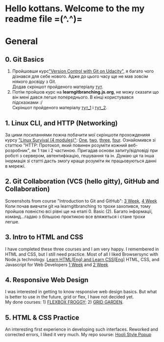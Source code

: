 # Hello kottans. Welcome to the my readme file =(^.^)=
# General
## 0. Git Basics

1) Пройшовши курс["Version Control with Git on Udacity"](https://learn.udacity.com/courses/ud123), я багато чого дізнався для себе нового. Адже до цього часу ще не мав зовсім ніякого досвіду з Git. <br>
Додав скріншот пройденого матеріалу [тут](https://github.com/nilamop/kottans-frontend/blob/main/0/Version%20Control%20with%20Git.JPG?raw=true).
2) Потім пройшов курс на **learngitbranching.js.org**, не можу сказати що він мені дався легше попереднього. В кінці користувався підсказками :/ <br>
Скріншот пройденого матеріалу [тут_1](https://github.com/nilamop/kottans-frontend/blob/main/1/learngitbranching.js.org%201.JPG) і [тут_2](https://github.com/nilamop/kottans-frontend/blob/main/1/learngitbranching.js.org%202.JPG).

## 1. Linux CLI, and HTTP (Networking)
За цими посиланнями пожна побачити мої скріншоти прохожденияя курсу ["Linux Survival (4 modules)"](https://linuxsurvival.com/linux-tutorial-introduction/): [One](https://github.com/nilamop/kottans-frontend/blob/main/task_linux_cli/linuxsurvival%201.JPG), [two](https://github.com/nilamop/kottans-frontend/blob/main/task_linux_cli/linuxsurvival%202.JPG), [three](https://github.com/nilamop/kottans-frontend/blob/main/task_linux_cli/linuxsurvival%203.JPG), [four](https://github.com/nilamop/kottans-frontend/blob/main/task_linux_cli/linuxsurvival%204.JPG).
Ознайомився зі статтєю "HTTP: Протокол, який повинен розуміти кожний веб-розробник", як 1 так і 2 частиною. Пригадав основи запиту/відповіді при роботі з сервером, автентифікацію, гешування та ін. Думаю ця та інша інормація зі статті дасть змогу краще розуміти як працьовуються данні в мережі.

## 2. Git Collaboration (VCS (hello gitty), GitHub and Collaboration)
Screenshots from course "Introduction to Git and GitHub": [3 Week](https://github.com/nilamop/kottans-frontend/blob/main/task_git_collaboration/Introduction%20to%20Git%20and%20GitHub%20Week%203.JPG), [4 Week](https://github.com/nilamop/kottans-frontend/blob/main/task_git_collaboration/Introduction%20to%20Git%20and%20GitHub%20Week%204.JPG)
<br>
Коли почав вивчати git на learngitbranching то трохи захопився, тому пройшов повністю всі рівні ще на етапі 0. Basic (2). Багато інформації, команд...гадаю з більшою проктикою все вляжеться і стане трохи легше.

## 3. Intro to HTML and CSS
I have completed these three courses and I am very happy. I remembered in HTML and CSS, but I still need practice. Most of all I liked Browsersync with Node.js technology.
[Learn HTML(Eng) and Learn CSS(Eng)](https://github.com/nilamop/kottans-frontend/blob/main/task_html_css_intro/Learn%20HTML(Eng)%20Learn%20CSS(Eng).JPG?raw=true)
HTML, CSS, and Javascript for Web Developers [1 Week](https://github.com/nilamop/kottans-frontend/blob/main/task_html_css_intro/HTML,%20CSS,%20and%20Javascript%20for%20Web%20Developers%201.JPG?raw=true) and [2 Week](https://github.com/nilamop/kottans-frontend/blob/main/task_html_css_intro/HTML,%20CSS,%20and%20Javascript%20for%20Web%20Developers%202.JPG?raw=true)

## 4. Responsive Web Design
I was interested in getting to know responsive web design basics. But what is better to use in the future, grid or flex, I have not decided yet.
<br>
My done courses: 1) [FLEXBOX FROGGY](https://github.com/nilamop/kottans-frontend/blob/main/task_responsive_web_design/FLEXBOX%20FROGGY.JPG); 2) [GRID GARDEN](https://github.com/nilamop/kottans-frontend/blob/main/task_responsive_web_design/GRID%20GARDEN.JPG).

## 5. HTML & CSS Practice
An interesting first experience in developing such interfaces. Reworked and corrected errors, I liked it very much.
My repo sourse: [Hooli Style Popup](https://github.com/nilamop/hooli-style-popup)

